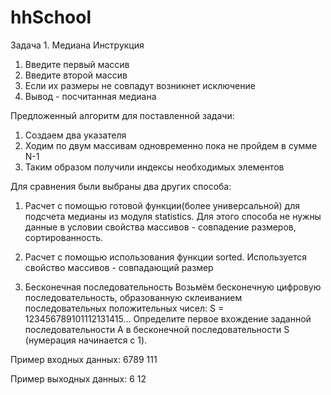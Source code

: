 # hhSchool
Задача 1. Медиана
Инструкция
1. Введите первый массив
2. Введите второй массив
3. Если их размеры не совпадут возникнет исключение
4. Вывод - посчитанная медиана

Предложенный алгоритм для поставленной задачи:
1. Создаем два указателя
2. Ходим по двум массивам одновременно пока не пройдем в сумме N-1
3. Таким образом получили индексы необходимых элементов

Для сравнения были выбраны два других способа:
1. Расчет с помощью готовой функции(более универсальной) для подсчета медианы из модуля statistics.
Для этого способа не нужны данные в условии свойства массивов - совпадение размеров, сортированность.
2. Расчет с помощью использования функции sorted. Используется свойство массивов - совпадающий размер


2. Бесконечная последовательность
Возьмём бесконечную цифровую последовательность, образованную склеиванием последовательных положительных чисел: S = 123456789101112131415...
Определите первое вхождение заданной последовательности A в бесконечной последовательности S (нумерация начинается с 1).

Пример входных данных:
6789
111

Пример выходных данных:
6
12
